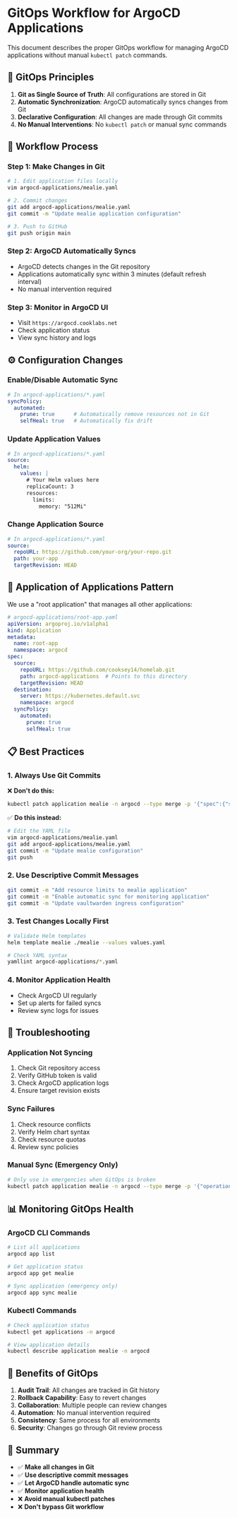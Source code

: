 # GitOps Workflow for ArgoCD Applications

This document describes the proper GitOps workflow for managing ArgoCD applications without manual `kubectl patch` commands.

## 🎯 **GitOps Principles**

1. **Git as Single Source of Truth**: All configurations are stored in Git
2. **Automatic Synchronization**: ArgoCD automatically syncs changes from Git
3. **Declarative Configuration**: All changes are made through Git commits
4. **No Manual Interventions**: No `kubectl patch` or manual sync commands

## 🔄 **Workflow Process**

### **Step 1: Make Changes in Git**
```bash
# 1. Edit application files locally
vim argocd-applications/mealie.yaml

# 2. Commit changes
git add argocd-applications/mealie.yaml
git commit -m "Update mealie application configuration"

# 3. Push to GitHub
git push origin main
```

### **Step 2: ArgoCD Automatically Syncs**
- ArgoCD detects changes in the Git repository
- Applications automatically sync within 3 minutes (default refresh interval)
- No manual intervention required

### **Step 3: Monitor in ArgoCD UI**
- Visit `https://argocd.cooklabs.net`
- Check application status
- View sync history and logs

## ⚙️ **Configuration Changes**

### **Enable/Disable Automatic Sync**
```yaml
# In argocd-applications/*.yaml
syncPolicy:
  automated:
    prune: true      # Automatically remove resources not in Git
    selfHeal: true   # Automatically fix drift
```

### **Update Application Values**
```yaml
# In argocd-applications/*.yaml
source:
  helm:
    values: |
      # Your Helm values here
      replicaCount: 3
      resources:
        limits:
          memory: "512Mi"
```

### **Change Application Source**
```yaml
# In argocd-applications/*.yaml
source:
  repoURL: https://github.com/your-org/your-repo.git
  path: your-app
  targetRevision: HEAD
```

## 🚀 **Application of Applications Pattern**

We use a "root application" that manages all other applications:

```yaml
# argocd-applications/root-app.yaml
apiVersion: argoproj.io/v1alpha1
kind: Application
metadata:
  name: root-app
  namespace: argocd
spec:
  source:
    repoURL: https://github.com/cooksey14/homelab.git
    path: argocd-applications  # Points to this directory
    targetRevision: HEAD
  destination:
    server: https://kubernetes.default.svc
    namespace: argocd
  syncPolicy:
    automated:
      prune: true
      selfHeal: true
```

## 📋 **Best Practices**

### **1. Always Use Git Commits**
❌ **Don't do this:**
```bash
kubectl patch application mealie -n argocd --type merge -p '{"spec":{"source":{"helm":{"values":"..."}}}}'
```

✅ **Do this instead:**
```bash
# Edit the YAML file
vim argocd-applications/mealie.yaml
git add argocd-applications/mealie.yaml
git commit -m "Update mealie configuration"
git push
```

### **2. Use Descriptive Commit Messages**
```bash
git commit -m "Add resource limits to mealie application"
git commit -m "Enable automatic sync for monitoring application"
git commit -m "Update vaultwarden ingress configuration"
```

### **3. Test Changes Locally First**
```bash
# Validate Helm templates
helm template mealie ./mealie --values values.yaml

# Check YAML syntax
yamllint argocd-applications/*.yaml
```

### **4. Monitor Application Health**
- Check ArgoCD UI regularly
- Set up alerts for failed syncs
- Review sync logs for issues

## 🔧 **Troubleshooting**

### **Application Not Syncing**
1. Check Git repository access
2. Verify GitHub token is valid
3. Check ArgoCD application logs
4. Ensure target revision exists

### **Sync Failures**
1. Check resource conflicts
2. Verify Helm chart syntax
3. Check resource quotas
4. Review sync policies

### **Manual Sync (Emergency Only)**
```bash
# Only use in emergencies when GitOps is broken
kubectl patch application mealie -n argocd --type merge -p '{"operation":{"sync":{"syncStrategy":{"hook":{"force":true}}}}}'
```

## 📊 **Monitoring GitOps Health**

### **ArgoCD CLI Commands**
```bash
# List all applications
argocd app list

# Get application status
argocd app get mealie

# Sync application (emergency only)
argocd app sync mealie
```

### **Kubectl Commands**
```bash
# Check application status
kubectl get applications -n argocd

# View application details
kubectl describe application mealie -n argocd
```

## 🎉 **Benefits of GitOps**

1. **Audit Trail**: All changes are tracked in Git history
2. **Rollback Capability**: Easy to revert changes
3. **Collaboration**: Multiple people can review changes
4. **Automation**: No manual intervention required
5. **Consistency**: Same process for all environments
6. **Security**: Changes go through Git review process

## 📝 **Summary**

- ✅ **Make all changes in Git**
- ✅ **Use descriptive commit messages**
- ✅ **Let ArgoCD handle automatic sync**
- ✅ **Monitor application health**
- ❌ **Avoid manual kubectl patches**
- ❌ **Don't bypass Git workflow**
